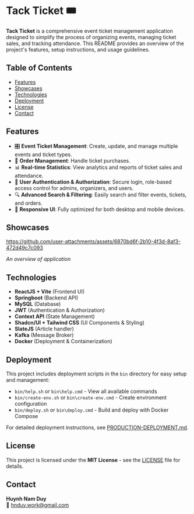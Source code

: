 # Tack Ticket 🎟️

**Tack Ticket** is a comprehensive event ticket management application designed to simplify the process of organizing events, managing ticket sales, and tracking attendance. This README provides an overview of the project's features, setup instructions, and usage guidelines.

## Table of Contents

- [Features](#features)
- [Showcases](#showcases)
- [Technologies](#technologies)
- [Deployment](#deployment)
- [License](#license)
- [Contact](#contact)

## Features

- 🎛 **Event Ticket Management**: Create, update, and manage multiple events and ticket types.
- 🧾 **Order Management**: Handle ticket purchases.
- 📊 **Real-time Statistics**: View analytics and reports of ticket sales and attendance.
- 🔐 **User Authentication & Authorization**: Secure login, role-based access control for admins, organizers, and users.
- 🔍 **Advanced Search & Filtering**: Easily search and filter events, tickets, and orders.
- 📱 **Responsive UI**: Fully optimized for both desktop and mobile devices.

## Showcases
https://github.com/user-attachments/assets/6870bd6f-2b10-4f3d-8af3-472d49c7c093

*An overview of application*


## Technologies

- **ReactJS + Vite** (Frontend UI)
- **Springboot** (Backend API)
- **MySQL** (Database)
- **JWT** (Authentication & Authorization)
- **Context API** (State Management)
- **Shadcn/UI + Tailwind CSS** (UI Components & Styling)
- **SlateJS** (Article handler)
- **Kafka** (Message Broker)
- **Docker** (Deployment & Containerization)

## Deployment

This project includes deployment scripts in the `bin` directory for easy setup and management:

- `bin/help.sh` or `bin\help.cmd` - View all available commands
- `bin/create-env.sh` or `bin\create-env.cmd` - Create environment configuration
- `bin/deploy.sh` or `bin\deploy.cmd` - Build and deploy with Docker Compose

For detailed deployment instructions, see [PRODUCTION-DEPLOYMENT.md](PRODUCTION-DEPLOYMENT.md).

## License

This project is licensed under the **MIT License** - see the [LICENSE](LICENSE.md) file for details.

## Contact

**Huynh Nam Duy**  
📧 [hnduy.work@gmail.com](mailto:hnduy.work@gmail.com)
